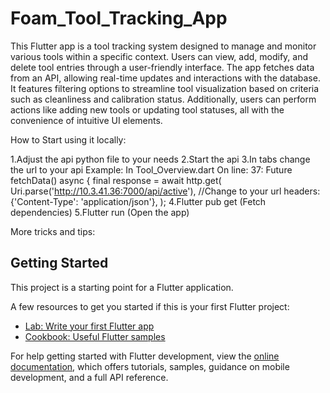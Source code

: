 # Foam_Tool_Tracking_App

This Flutter app is a tool tracking system designed to manage and monitor various tools within a specific context. Users can view, add, modify, and delete tool entries through a user-friendly interface. The app fetches data from an API, allowing real-time updates and interactions with the database. It features filtering options to streamline tool visualization based on criteria such as cleanliness and calibration status. Additionally, users can perform actions like adding new tools or updating tool statuses, all with the convenience of intuitive UI elements.


How to Start using it locally:

1.Adjust the api python file to your needs
2.Start the api
3.In tabs change the url to your api 
Example:
In Tool_Overview.dart
On line:
37:
  Future<void> fetchData() async {
    final response = await http.get(
      Uri.parse('http://10.3.41.36:7000/api/active'), //Change to your url
      headers: {'Content-Type': 'application/json'},
    );
4.Flutter pub get (Fetch dependencies)
5.Flutter run (Open the app)



More tricks and tips:


## Getting Started

This project is a starting point for a Flutter application.

A few resources to get you started if this is your first Flutter project:

- [Lab: Write your first Flutter app](https://docs.flutter.dev/get-started/codelab)
- [Cookbook: Useful Flutter samples](https://docs.flutter.dev/cookbook)

For help getting started with Flutter development, view the
[online documentation](https://docs.flutter.dev/), which offers tutorials,
samples, guidance on mobile development, and a full API reference.
